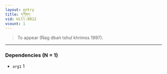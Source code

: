```yaml
---
layout: entry
title: དཀོནད་
vid: Hill:0012
vcount: 1
---
```

> To appear (Ṅag dbaṅ tshul khrimss 1997)\.


---

### Dependencies (N = 1)
* `arg1` 1
